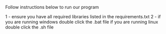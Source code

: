 Follow instructions below to run our program
 
1 - ensure you have all required libraries listed in the requirements.txt
2 - if you are running windows double click the .bat file
    if you are running linux double click the .sh file

  